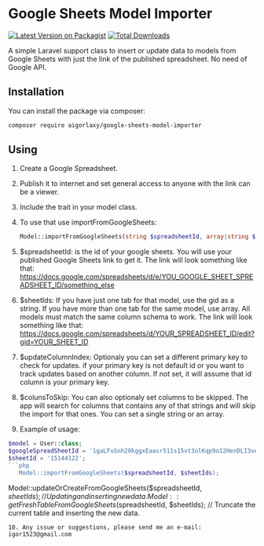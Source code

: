 # Google Sheets Model Importer

[![Latest Version on Packagist](https://img.shields.io/packagist/v/aigorlaxy/google-sheets-model-importer.svg?style=flat-square)](https://packagist.org/packages/aigorlaxy/google-sheets-model-importer)
[![Total Downloads](https://img.shields.io/packagist/dt/aigorlaxy/google-sheets-model-importer.svg?style=flat-square)](https://packagist.org/packages/aigorlaxy/google-sheets-model-importer)

A simple Laravel support class to insert or update data to models from Google Sheets with just the link of the published spreadsheet. No need of Google API.

## Installation
You can install the package via composer:

```bash
composer require aigorlaxy/google-sheets-model-importer
```

## Using

1. Create a Google Spreadsheet.

2. Publish it to internet and set general access to anyone with the link can be a viewer.

3. Include the trait in your model class.

4. To use that use importFromGoogleSheets:
   ```php
   Model::importFromGoogleSheets(string $spreadsheetId, array|string $sheetIds, array $columnsToSkip = [], ?string $updateColumnIndex = 'id')
   ```
5. $spreadsheetId: is the id of your google sheets. You will use your published Google Sheets link to get it.
  The link will look something like that: https://docs.google.com/spreadsheets/d/e/YOU_GOOGLE_SHEET_SPREADSHEET_ID/something_else
6. $sheetIds: If you have just one tab for that model, use the gid as a string. If you have more than one tab for the same model, use array. All models must match the same column schema to work.
  The link will look something like that: 
  https://docs.google.com/spreadsheets/d/YOUR_SPREADSHEET_ID/edit?gid=YOUR_SHEET_ID

7. $updateColumnIndex: Optionaly you can set a different primary key to check for updates. if your primary key is not default id or you want to track updates based on another column. If not set, it will assume that id column is your primary key.
8. $colunsToSkip: You can also optionaly set columns to be skipped. The app will search for columns that contains any of that strings and will skip the import for that ones. You can set a single string or an array.

9. Example of usage:
```php
$model = User::class;
$googleSpreadSheetId = '1gaLFuSnh20kggxEaasr511s15vt3olKqp9o12HenDLI3vA7pg';
$sheetId = '15144122';
```php
   Model::importFromGoogleSheets($spreadsheetId, $sheetIds);
```
  Model::updateOrCreateFromGoogleSheets($spreadsheetId, $sheetIds); // Updating and inserting new data.
  Model::getFreshTableFromGoogleSheets($spreadsheetId, $sheetIds); // Truncate the current table and inserting the new data.
```
10. Any issue or suggestions, please send me an e-mail: igor1523@gmail.com
